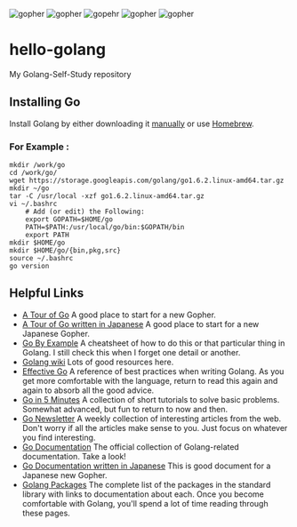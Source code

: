 ![gopher](https://golang.org/doc/gopher/project.png)
![gopher](https://golang.org/doc/gopher/pkg.png)
![gopehr](https://golang.org/doc/gopher/run.png)
![gopher](https://golang.org/doc/gopher/ref.png)
![gopher](https://golang.org/doc/gopher/talks.png)


# hello-golang
My Golang-Self-Study repository

## Installing Go

Install Golang by either downloading it [manually](https://golang.org/dl/) or use [Homebrew](http://brew.sh/).

### For Example :

```
mkdir /work/go
cd /work/go/
wget https://storage.googleapis.com/golang/go1.6.2.linux-amd64.tar.gz
mkdir ~/go
tar -C /usr/local -xzf go1.6.2.linux-amd64.tar.gz
vi ~/.bashrc
	# Add (or edit) the Following:
	export GOPATH=$HOME/go
	PATH=$PATH:/usr/local/go/bin:$GOPATH/bin
	export PATH
mkdir $HOME/go
mkdir $HOME/go/{bin,pkg,src}
source ~/.bashrc
go version
```



## Helpful Links

- [A Tour of Go](https://tour.golang.org/list)
  A good place to start for a new Gopher.
- [A Tour of Go written in Japanese](https://go-tour-jp.appspot.com/list)
  A good place to start for a new Japanese Gopher.
- [Go By Example](https://gobyexample.com)
  A cheatsheet of how to do this or that particular thing in Golang. I still check this when I forget one detail or another.
- [Golang wiki](https://github.com/golang/go/wiki) Lots of good resources here.
- [Effective Go](https://golang.org/doc/effective_go.html)
  A reference of best practices when writing Golang. As you get more comfortable with the language, return to read this again and again to absorb all the good advice.
- [Go in 5 Minutes](https://github.com/arschles/go-in-5-minutes)
  A collection of short tutorials to solve basic problems. Somewhat advanced, but fun to return to now and then.
- [Go Newsletter](http://golangweekly.com)
  A weekly collection of interesting articles from the web. Don't worry if all the articles make sense to you. Just focus on whatever you find interesting.
- [Go Documentation](https://golang.org/doc/)
  The official collection of Golang-related documentation. Take a look!
- [Go Documentation written in Japanese](http://golang.jp/)
  This is good document for a Japanese new Gopher.
- [Golang Packages](https://golang.org/pkg/)
  The complete list of the packages in the standard library with links to documentation about each. Once you become comfortable with Golang, you'll spend a lot of time reading through these pages.
